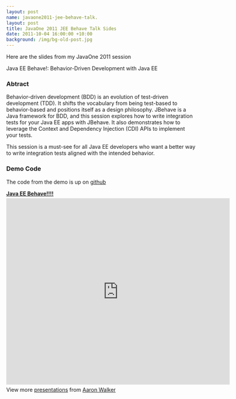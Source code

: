 ```yaml
---
layout: post
name: javaone2011-jee-behave-talk.
layout: post
title: JavaOne 2011 JEE Behave Talk Sides
date: 2011-10-04 16:00:00 +10:00
background: /img/bg-old-post.jpg
---
```


Here are the slides from my JavaOne 2011 session

Java EE Behave!: Behavior-Driven Development with Java EE

### Abtract

Behavior-driven development (BDD) is an evolution of test-driven development (TDD). It shifts the vocabulary from being test-based to behavior-based and positions itself as a design philosophy. JBehave is a Java framework for BDD, and this session explores how to write integration tests for your Java EE apps with JBehave. It also demonstrates how to leverage the Context and Dependency Injection (CDI) APIs to implement your tests. 

This session is a must-see for all Java EE developers who want a better way to write integration tests aligned with the intended behavior.

### Demo Code

The code from the demo is up on [github](https://github.com/aaronwalker/JavaOne2011)

<div style="width:595px" id="__ss_9564605"> <strong style="display:block;margin:12px 0 4px"><a href="http://www.slideshare.net/aaronpwalker/24421-walker" title="Java EE Behave!!!!" target="_blank">Java EE Behave!!!!</a></strong> <iframe src="http://www.slideshare.net/slideshow/embed_code/9564605" width="595" height="497" frameborder="0" marginwidth="0" marginheight="0" scrolling="no"></iframe> <div style="padding:5px 0 12px"> View more <a href="http://www.slideshare.net/" target="_blank">presentations</a> from <a href="http://www.slideshare.net/aaronpwalker" target="_blank">Aaron Walker</a> </div> </div>

